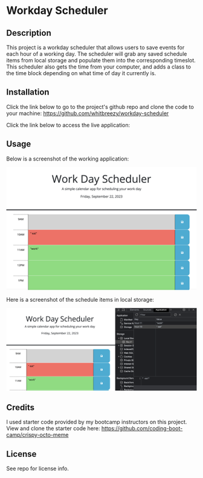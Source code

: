# Workday Scheduler

## Description

This project is a workday scheduler that allows users to save events for each hour of a working day. The scheduler will grab any saved schedule items from local storage and populate them into the corresponding timeslot. This scheduler also gets the time from your computer, and adds a class to the time block depending on what time of day it currently is.

## Installation

Click the link below to go to the project's github repo and clone the code to your machine: 
https://github.com/whitbreezy/workday-scheduler

Click the link below to access the live application:

## Usage

Below is a screenshot of the working application:

![alt text](./assets/screenshot.png)

Here is a screenshot of the schedule items in local storage: 

![alt text](./assets/localstorage.png)

## Credits

I used starter code provided by my bootcamp instructors on this project. View and clone the starter code here:
https://github.com/coding-boot-camp/crispy-octo-meme

## License

See repo for license info.
